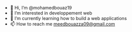 - 👋 Hi, I’m @mohamedbouaz19
- 👀 I’m interested in developpement web
- 🌱 I’m currently learning how to build a web applications
- 📫 How to reach me meedbouazza09@gmail.com



